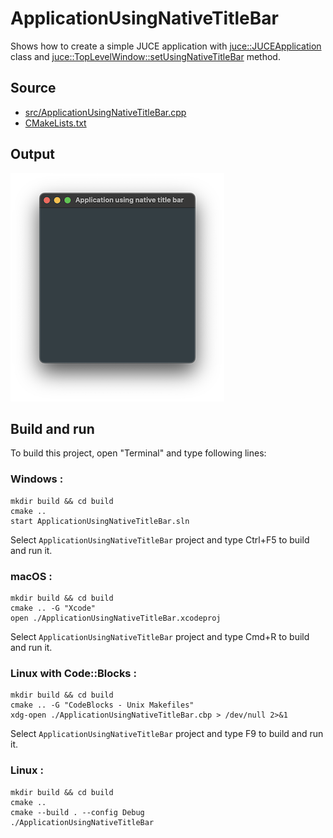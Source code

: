 # ApplicationUsingNativeTitleBar

Shows how to create a simple JUCE application with [juce::JUCEApplication](https://docs.juce.com/master/classJUCEApplication.html) class and [juce::TopLevelWindow::setUsingNativeTitleBar](https://docs.juce.com/master/classTopLevelWindow.html#a749fbd5e688ed8c9af3d0d99b21e18c8) method.

## Source

* [src/ApplicationUsingNativeTitleBar.cpp](src/ApplicationUsingNativeTitleBar.cpp)
* [CMakeLists.txt](CMakeLists.txt)

## Output

![output](../../../docs/Pictures/ApplicationUsingNativeTitleBar.png)

## Build and run

To build this project, open "Terminal" and type following lines:

### Windows :

``` shell
mkdir build && cd build
cmake .. 
start ApplicationUsingNativeTitleBar.sln
```

Select `ApplicationUsingNativeTitleBar` project and type Ctrl+F5 to build and run it.

### macOS :

``` shell
mkdir build && cd build
cmake .. -G "Xcode"
open ./ApplicationUsingNativeTitleBar.xcodeproj
```

Select `ApplicationUsingNativeTitleBar` project and type Cmd+R to build and run it.

### Linux with Code::Blocks :

``` shell
mkdir build && cd build
cmake .. -G "CodeBlocks - Unix Makefiles"
xdg-open ./ApplicationUsingNativeTitleBar.cbp > /dev/null 2>&1
```

Select `ApplicationUsingNativeTitleBar` project and type F9 to build and run it.

### Linux :

``` shell
mkdir build && cd build
cmake .. 
cmake --build . --config Debug
./ApplicationUsingNativeTitleBar
```
